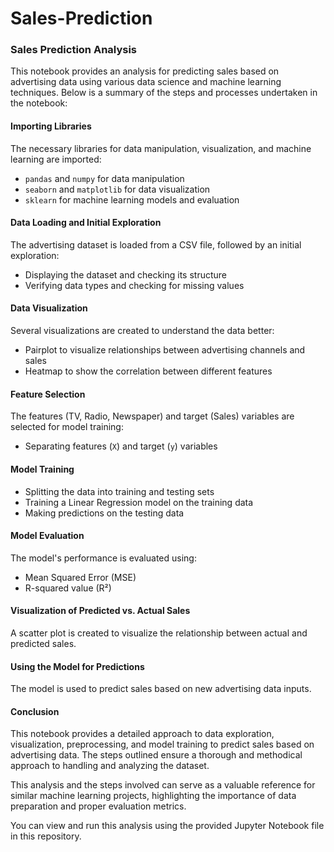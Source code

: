 # Sales-Prediction
### Sales Prediction Analysis

This notebook provides an analysis for predicting sales based on advertising data using various data science and machine learning techniques. Below is a summary of the steps and processes undertaken in the notebook:

#### Importing Libraries
The necessary libraries for data manipulation, visualization, and machine learning are imported:
- `pandas` and `numpy` for data manipulation
- `seaborn` and `matplotlib` for data visualization
- `sklearn` for machine learning models and evaluation

#### Data Loading and Initial Exploration
The advertising dataset is loaded from a CSV file, followed by an initial exploration:
- Displaying the dataset and checking its structure
- Verifying data types and checking for missing values

#### Data Visualization
Several visualizations are created to understand the data better:
- Pairplot to visualize relationships between advertising channels and sales
- Heatmap to show the correlation between different features

#### Feature Selection
The features (TV, Radio, Newspaper) and target (Sales) variables are selected for model training:
- Separating features (`X`) and target (`y`) variables

#### Model Training
- Splitting the data into training and testing sets
- Training a Linear Regression model on the training data
- Making predictions on the testing data

#### Model Evaluation
The model's performance is evaluated using:
- Mean Squared Error (MSE)
- R-squared value (R²)

#### Visualization of Predicted vs. Actual Sales
A scatter plot is created to visualize the relationship between actual and predicted sales.

#### Using the Model for Predictions
The model is used to predict sales based on new advertising data inputs.

#### Conclusion
This notebook provides a detailed approach to data exploration, visualization, preprocessing, and model training to predict sales based on advertising data. The steps outlined ensure a thorough and methodical approach to handling and analyzing the dataset.

This analysis and the steps involved can serve as a valuable reference for similar machine learning projects, highlighting the importance of data preparation and proper evaluation metrics.

You can view and run this analysis using the provided Jupyter Notebook file in this repository.
